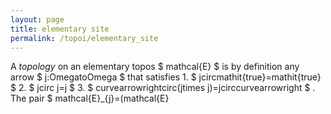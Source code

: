 ```yaml
---
layout: page
title: elementary site
permalink: /topoi/elementary_site
---
```

A _topology_ on an elementary topos $ mathcal{E} $ is by definition any arrow $ j:OmegatoOmega $ that satisfies 1. $ jcircmathit{true}=mathit{true} $ 2. $ jcirc j=j $ 3. $ curvearrowrightcirc(jtimes j)=jcirccurvearrowright $ . The pair $ mathcal{E}_{j}=(mathcal{E}
